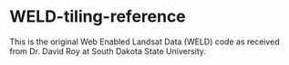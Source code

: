 # WELD-tiling-reference
This is the original Web Enabled Landsat Data (WELD) code as received from Dr. David Roy at South Dakota State University.
